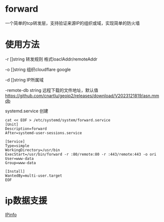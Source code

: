 # forward
一个简单的tcp转发层，支持验证来源IP的组织或域，实现简单的防火墙

# 使用方法

-r []string 转发规则 格式loaclAddr/remoteAddr

-o []string 组织cloudflare google

-d []string IP所属域

-remote-db string 远程下载的文件地址，默认值 https://github.com/cnartlu/geoip2/releases/download/V2023121819/asn.mmdb

systemd.service 创建
```
cat << EOF > /etc/systemd/system/forward.service
[Unit]
Description=forward
After=systemd-user-sessions.service

[Service]
Type=simple
WorkingDirectory=/usr/bin
ExecStart=/usr/bin/forward -r :80/remote:80 -r :443/remote:443 -o ori
User=www-data
Group=www-data

[Install]
WantedBy=multi-user.target
EOF
```
# ip数据支援
<a href="https://ipinfo.io">IPinfo</a>

